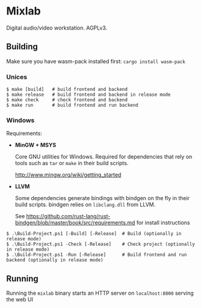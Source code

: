 # Mixlab

Digital audio/video workstation. AGPLv3.

## Building

Make sure you have wasm-pack installed first: `cargo install wasm-pack`

### Unices

``` sh-session
$ make [build]   # build frontend and backend
$ make release   # build frontend and backend in release mode
$ make check     # check frontend and backend
$ make run       # build frontend and run backend
```

### Windows

Requirements:

* **MinGW + MSYS**

    Core GNU utilities for Windows. Required for dependencies that rely on tools such as `tar` or `make` in their build scripts.

    http://www.mingw.org/wiki/getting_started

* **LLVM**

    Some dependencies generate bindings with bindgen on the fly in their build scripts. bindgen relies on `libclang.dll` from LLVM.

    See https://github.com/rust-lang/rust-bindgen/blob/master/book/src/requirements.md for install instructions

``` sh-session
$ .\Build-Project.ps1 [-Build] [-Release]  # Build (optionally in release mode)
$ .\Build-Project.ps1 -Check [-Release]    # Check project (optionally in release mode)
$ .\Build-Project.ps1 -Run [-Release]      # Build frontend and run backend (optionally in release mode)
```

## Running

Running the `mixlab` binary starts an HTTP server on `localhost:8000` serving the web UI
